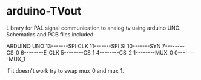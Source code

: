 # arduino-TVout
Library for PAL signal communication to analog tv using arduino UNO.
Schematics and PCB files included.

ARDUINO UNO 
13-------SPI CLK
11-------SPI SI
10-------SYN
7--------CS_0
6--------E_CLK
5--------CS_1
4--------CS_2
1--------MUX_0
0--------MUX_1

if it doesn't work try to swap mux_0 and mux_1.
